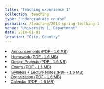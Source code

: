 ```yaml
---
title: "Teaching experience 1"
collection: teaching
type: "Undergraduate course"
permalink: /teaching/2014-spring-teaching-1
venue: "University 1, Department"
date: 2014-01-01
location: "City, Country"
---
```


<li><font face="Arial" size="2"><a href="http://www.brown.edu/Departments/Engineering/Courses/En221/announcements.html">Announcements  (<a href="https://github.com/V1087/V1087.github.io/blob/master/assets/Development%20and%20materials%20characteristics%20of%20fly%20ash-%20slag-based%20grout%20for%20use%20in%20sulfate-rich%20environments.pdf">PDF - 1.6 MB</a>)</a>
   <li><font face="Arial" size="2"><a href="http://www.brown.edu/Departments/Engineering/Courses/En221/Homework/homework.html">Homework  (<a href="https://github.com/V1087/V1087.github.io/blob/master/assets/Development%20and%20materials%20characteristics%20of%20fly%20ash-%20slag-based%20grout%20for%20use%20in%20sulfate-rich%20environments.pdf">PDF - 1.6 MB</a>)</a>
   <li><font face="Arial" size="2"><a href="http://www.brown.edu/Departments/Engineering/Courses/En221/Projects/projects.html">Design Projects  (<a href="https://github.com/V1087/V1087.github.io/blob/master/assets/Development%20and%20materials%20characteristics%20of%20fly%20ash-%20slag-based%20grout%20for%20use%20in%20sulfate-rich%20environments.pdf">PDF - 1.6 MB</a>)</a>
   <li><font face="Arial" size="2"><a href="http://www.brown.edu/Departments/Engineering/Courses/En221/Exams/exams.html">Exams  (<a href="https://github.com/V1087/V1087.github.io/blob/master/assets/Development%20and%20materials%20characteristics%20of%20fly%20ash-%20slag-based%20grout%20for%20use%20in%20sulfate-rich%20environments.pdf">PDF - 1.6 MB</a>)</a>
   <li><font face="Arial" size="2"><a href="http://www.brown.edu/Departments/Engineering/Courses/En221/Notes/notes.html">Syllabus + Lecture Notes  (<a href="https://github.com/V1087/V1087.github.io/blob/master/assets/Development%20and%20materials%20characteristics%20of%20fly%20ash-%20slag-based%20grout%20for%20use%20in%20sulfate-rich%20environments.pdf">PDF - 1.6 MB</a>)</a></li>
   <li><font face="Arial" size="2"><a href="http://www.brown.edu/Departments/Engineering/Courses/En221/organization.html">Organization  (<a href="https://github.com/V1087/V1087.github.io/blob/master/assets/Development%20and%20materials%20characteristics%20of%20fly%20ash-%20slag-based%20grout%20for%20use%20in%20sulfate-rich%20environments.pdf">PDF - 1.6 MB</a>)</a>
   <li><font face="Arial" size="2"><a href="http://www.brown.edu/Departments/Engineering/Courses/En221/calendar.html">Calendar  (<a href="https://github.com/V1087/V1087.github.io/blob/master/assets/Development%20and%20materials%20characteristics%20of%20fly%20ash-%20slag-based%20grout%20for%20use%20in%20sulfate-rich%20environments.pdf">PDF - 1.6 MB</a>)</a>

